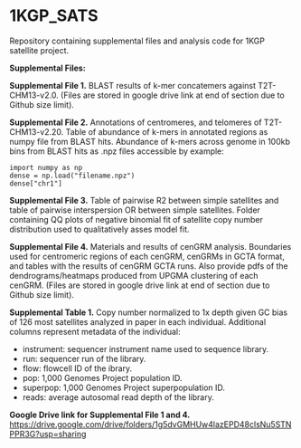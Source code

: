 # 1KGP_SATS
Repository containing supplemental files and analysis code for 1KGP satellite project.


**Supplemental Files:**

**Supplemental File 1.** BLAST results of k-mer concatemers against T2T-CHM13-v2.0. (Files are stored in google drive link at end of section due to Github size limit).

**Supplemental File 2.** Annotations of centromeres, and telomeres of T2T-CHM13-v2.20. Table of abundance of k-mers in annotated regions as numpy file from BLAST hits. Abundance of k-mers across genome in 100kb bins from BLAST hits as .npz files accessible by example:

    import numpy as np
    dense = np.load("filename.npz")
    dense["chr1"]
  
**Supplemental File 3.** Table of pairwise R2 between simple satellites and table of pairwise interspersion OR between simple satellites. Folder containing QQ plots of negative binomial fit of satellite copy number distribution used to qualitatively asses model fit.

**Supplemental File 4.** Materials and results of cenGRM analysis. Boundaries used for centromeric regions of each cenGRM, cenGRMs in GCTA format, and tables with the results of cenGRM GCTA runs. Also provide pdfs of the dendrograms/heatmaps produced from UPGMA clustering of each cenGRM. (Files are stored in google drive link at end of section due to Github size limit).

**Supplemental Table 1.** Copy number normalized to 1x depth given GC bias of 126 most satellites analyzed in paper in each individual. Additional columns represent metadata of the individual:

* instrument: sequencer instrument name used to sequence library.
* run: sequencer run of the library.
* flow: flowcell ID of the ibrary.
* pop: 1,000 Genomes Project population ID.
* superpop: 1,000 Genomes Project superpopulation ID.
* reads: average autosomal read depth of the library.

**Google Drive link for Supplemental File 1 and 4.** https://drive.google.com/drive/folders/1g5dvGMHUw4lazEPD48clsNu5STNPPR3G?usp=sharing
